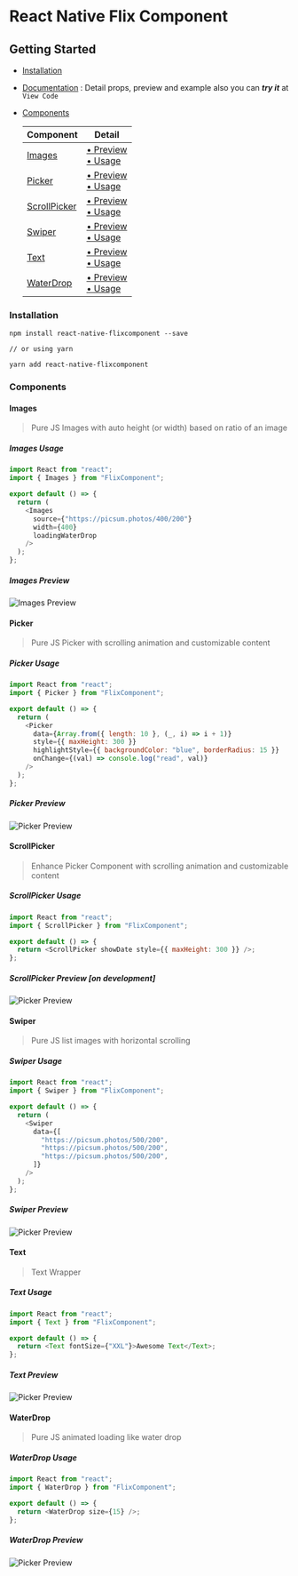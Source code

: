 # React Native Flix Component

## Getting Started

- [Installation](#installation)
- [Documentation](https://zxccvvv.github.io/react-native-flixcomponent/) : Detail props, preview and example also you can **_try it_** at `View Code`
- [Components](#components)

  | Component                     | Detail                                                                 |
  | ----------------------------- | ---------------------------------------------------------------------- |
  | [Images](#images)             | [• Preview](#images-preview) <br> [• Usage](#images-usage)             |
  | [Picker](#picker)             | [• Preview](#picker-preview) <br> [• Usage](#picker-usage)             |
  | [ScrollPicker](#scrollpicker) | [• Preview](#scrollpicker-preview) <br> [• Usage](#scrollpicker-usage) |
  | [Swiper](#swiper)             | [• Preview](#swiper-preview) <br> [• Usage](#swiper-usage)             |
  | [Text](#text)                 | [• Preview](#text-preview) <br> [• Usage](#text-usage)                 |
  | [WaterDrop](#waterdrop)       | [• Preview](#waterdrop-preview) <br> [• Usage](#waterdrop-usage)       |

### Installation

```
npm install react-native-flixcomponent --save

// or using yarn

yarn add react-native-flixcomponent
```

### Components

#### Images

> Pure JS Images with auto height (or width) based on ratio of an image

##### Images Usage

```js
import React from "react";
import { Images } from "FlixComponent";

export default () => {
  return (
    <Images
      source={"https://picsum.photos/400/200"}
      width={400}
      loadingWaterDrop
    />
  );
};
```

##### Images Preview

![Images Preview](https://picsum.photos/400/200 "Images")

#### Picker

> Pure JS Picker with scrolling animation and customizable content

##### Picker Usage

```js
import React from "react";
import { Picker } from "FlixComponent";

export default () => {
  return (
    <Picker
      data={Array.from({ length: 10 }, (_, i) => i + 1)}
      style={{ maxHeight: 300 }}
      highlightStyle={{ backgroundColor: "blue", borderRadius: 15 }}
      onChange={(val) => console.log("read", val)}
    />
  );
};
```

##### Picker Preview

![Picker Preview](./assets/docsPreview/pickerPreview.png "Images")

#### ScrollPicker

> Enhance Picker Component with scrolling animation and customizable content

##### ScrollPicker Usage

```js
import React from "react";
import { ScrollPicker } from "FlixComponent";

export default () => {
  return <ScrollPicker showDate style={{ maxHeight: 300 }} />;
};
```

##### ScrollPicker Preview [_on development_]

![Picker Preview](./assets/docsPreview/scrollpickerPreview.png "Images")

#### Swiper

> Pure JS list images with horizontal scrolling

##### Swiper Usage

```js
import React from "react";
import { Swiper } from "FlixComponent";

export default () => {
  return (
    <Swiper
      data={[
        "https://picsum.photos/500/200",
        "https://picsum.photos/500/200",
        "https://picsum.photos/500/200",
      ]}
    />
  );
};
```

##### Swiper Preview

![Picker Preview](./assets/docsPreview/swiperPreview.png "Images")

#### Text

> Text Wrapper

##### Text Usage

```js
import React from "react";
import { Text } from "FlixComponent";

export default () => {
  return <Text fontSize={"XXL"}>Awesome Text</Text>;
};
```

##### Text Preview

![Picker Preview](./assets/docsPreview/textPreview.png "Images")

#### WaterDrop

> Pure JS animated loading like water drop

##### WaterDrop Usage

```js
import React from "react";
import { WaterDrop } from "FlixComponent";

export default () => {
  return <WaterDrop size={15} />;
};
```

##### WaterDrop Preview

![Picker Preview](./assets/docsPreview/waterdropPreview.gif "Images")

